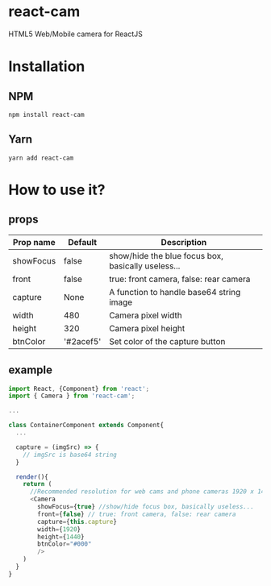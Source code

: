 # react-cam
HTML5 Web/Mobile camera for ReactJS

# Installation

## NPM
```console 
npm install react-cam
```

## Yarn
```console
yarn add react-cam
```


# How to use it?

## props

| Prop name  | Default | Description |
| ------------- | ------------- | ------------- |
| showFocus  | false  | show/hide the blue focus box, basically useless... |
| front  | false  | true: front camera, false: rear camera |
| capture  | None  | A function to handle base64 string image |
| width  | 480  | Camera pixel width |
| height  | 320  | Camera pixel height |
| btnColor  | '#2acef5'  | Set color of the capture button |

## example

```javascript
import React, {Component} from 'react';
import { Camera } from 'react-cam';

...

class ContainerComponent extends Component{
  ...

  capture = (imgSrc) => {
    // imgSrc is base64 string
  }

  render(){
    return (
      //Recommended resolution for web cams and phone cameras 1920 x 1440
      <Camera
        showFocus={true} //show/hide focus box, basically useless...
        front={false} // true: front camera, false: rear camera
        capture={this.capture}
        width={1920} 
        height={1440}
        btnColor="#000"
        />
    )
  }
}

```
